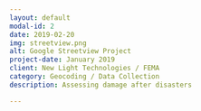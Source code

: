```yaml
---
layout: default
modal-id: 2
date: 2019-02-20
img: streetview.png
alt: Google Streetview Project
project-date: January 2019
client: New Light Technologies / FEMA
category: Geocoding / Data Collection
description: Assessing damage after disasters

---
```

